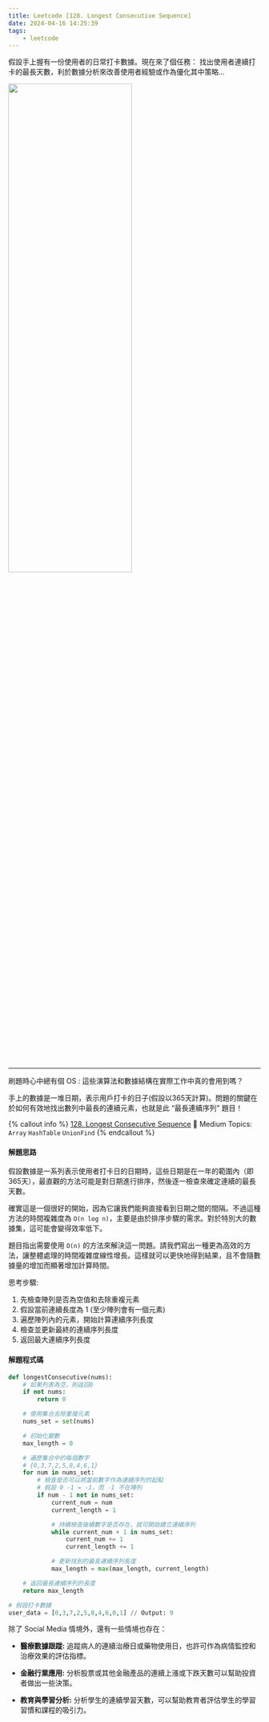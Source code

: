 ```yaml
---
title: Leetcode [128. Longest Consecutive Sequence]
date: 2024-04-16 14:25:39
tags: 
    - leetcode
---
```


假設手上握有一份使用者的日常打卡數據。現在來了個任務：
找出使用者連續打卡的最長天數，利於數據分析來改善使用者經驗或作為優化其中策略...

<img src="https://i.imgur.com/sY2ZBvn.jpeg" width="70%" height="50%">

<!-- more -->

<hr>

刷題時心中總有個 OS : 這些演算法和數據結構在實際工作中真的會用到嗎？

手上的數據是一堆日期，表示用戶打卡的日子(假設以365天計算)。問題的關鍵在於如何有效地找出數列中最長的連續元素，也就是此 “最長連續序列” 題目！

{% callout info %}
[128. Longest Consecutive Sequence](https://leetcode.com/problems/longest-consecutive-sequence/description/)
🧡 Medium
Topics: `Array` `HashTable` `UnionFind`
{% endcallout %}

#### 解題思路

假設數據是一系列表示使用者打卡日的日期時，這些日期是在一年的範圍內（即365天），最直觀的方法可能是對日期進行排序，然後逐一檢查來確定連續的最長天數。

確實這是一個很好的開始，因為它讓我們能夠直接看到日期之間的間隔。不過這種方法的時間複雜度為 `O(n log n)`，主要是由於排序步驟的需求。對於特別大的數據集，這可能會變得效率低下。

題目指出需要使用 `O(n)` 的方法來解決這一問題。請我們寫出一種更為高效的方法，讓整體處理的時間複雜度線性增長。這樣就可以更快地得到結果，且不會隨數據量的增加而顯著增加計算時間。

思考步驟:
1. 先檢查陣列是否為空值和去除重複元素
2. 假設當前連續長度為 1 (至少陣列會有一個元素)
3. 遍歷陣列內的元素，開始計算連續序列長度
4. 檢查並更新最終的連續序列長度
5. 返回最大連續序列長度

#### 解題程式碼

```python
def longestConsecutive(nums):
    # 如果列表為空，則返回0
    if not nums:
        return 0

    # 使用集合去除重複元素
    nums_set = set(nums)

    # 初始化變數
    max_length = 0

    # 遍歷集合中的每個數字
    # {0,3,7,2,5,8,4,6,1}
    for num in nums_set:
        # 檢查是否可以將當前數字作為連續序列的起點
        # 假設 0 -1 = -1，而 -1 不在陣列
        if num - 1 not in nums_set:
            current_num = num
            current_length = 1

            # 持續檢查後續數字是否存在，就可開始建立連續序列
            while current_num + 1 in nums_set:
                current_num += 1
                current_length += 1

            # 更新找到的最長連續序列長度
            max_length = max(max_length, current_length)

    # 返回最長連續序列的長度
    return max_length

# 假設打卡數據
user_data = [0,3,7,2,5,8,4,6,0,1] // Output: 9

```

除了 Social Media 情境外，還有一些情境也存在：

- **醫療數據跟蹤:** 追蹤病人的連續治療日或藥物使用日，也許可作為病情監控和治療效果的評估指標。

- **金融行業應用:** 分析股票或其他金融產品的連續上漲或下跌天數可以幫助投資者做出一些決策。

- **教育與學習分析:** 分析學生的連續學習天數，可以幫助教育者評估學生的學習習慣和課程的吸引力。
